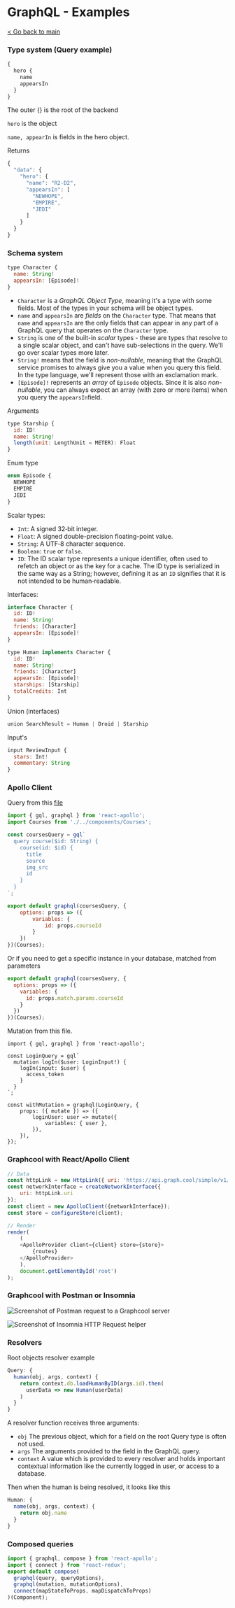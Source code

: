 # GraphQL  - Examples

[< Go back to main](/Period%203/README.md)



### Type system (Query example)

```javascript
{
  hero {
    name
    appearsIn
  }
}
```

The outer {} is the root of the backend

`hero` is the object

`name, appearIn` is fields in the hero object.

Returns

```javascript
{
  "data": {
    "hero": {
      "name": "R2-D2",
      "appearsIn": [
        "NEWHOPE",
        "EMPIRE",
        "JEDI"
      ]
    }
  }
}
```



### Schema system

```javascript
type Character {
  name: String!
  appearsIn: [Episode]!
}
```

- `Character` is a *GraphQL Object Type*, meaning it's a type with some fields. Most of the types in your schema will be object types.
- `name` and `appearsIn` are *fields* on the `Character` type. That means that `name` and `appearsIn` are the only fields that can appear in any part of a GraphQL query that operates on the `Character` type.
- `String` is one of the built-in *scalar* types - these are types that resolve to a single scalar object, and can't have sub-selections in the query. We'll go over scalar types more later.
- `String!` means that the field is *non-nullable*, meaning that the GraphQL service promises to always give you a value when you query this field. In the type language, we'll represent those with an exclamation mark.
- `[Episode]!` represents an *array* of `Episode` objects. Since it is also *non-nullable*, you can always expect an array (with zero or more items) when you query the `appearsIn`field.

Arguments

```javascript
type Starship {
  id: ID!
  name: String!
  length(unit: LengthUnit = METER): Float
}
```



Enum type

```javascript
enum Episode {
  NEWHOPE
  EMPIRE
  JEDI
}
```

Scalar types:

- `Int`: A signed 32‐bit integer.
- `Float`: A signed double-precision floating-point value.
- `String`: A UTF‐8 character sequence.
- `Boolean`: `true` or `false`.
- `ID`: The ID scalar type represents a unique identifier, often used to refetch an object or as the key for a cache. The ID type is serialized in the same way as a String; however, defining it as an `ID` signifies that it is not intended to be human‐readable.

Interfaces:

```javascript
interface Character {
  id: ID!
  name: String!
  friends: [Character]
  appearsIn: [Episode]!
}

type Human implements Character {
  id: ID!
  name: String!
  friends: [Character]
  appearsIn: [Episode]!
  starships: [Starship]
  totalCredits: Int
}
```

Union (interfaces)

```javascript
union SearchResult = Human | Droid | Starship
```

Input's

```javascript
input ReviewInput {
  stars: Int!
  commentary: String
}
```



### Apollo Client

Query from this [file](/Period%205/courses-react-app/src/data/coursesQuery.js)

```javascript
import { gql, graphql } from 'react-apollo';
import Courses from './../components/Courses';

const coursesQuery = gql`
  query course($id: String) {
    course(id: $id) {
      title
      source
      img_src
      id      
    }
  }
`;

export default graphql(coursesQuery, {
    options: props => ({
        variables: {
            id: props.courseId
        }
    })
})(Courses);
```

Or if you need to get a specific instance in your database, matched from parameters

```javascript
export default graphql(coursesQuery, {
  options: props => ({
    variables: {
      id: props.match.params.courseId
    }
  })
})(Courses);
```





Mutation from this file.

```javascrip
import { gql, graphql } from 'react-apollo';

const LoginQuery = gql`
  mutation logIn($user: LoginInput!) {
    logIn(input: $user) {
      access_token      
    }
  }
`;

const withMutation = graphql(LoginQuery, {
    props: ({ mutate }) => ({
        loginUser: user => mutate({
            variables: { user },
        }),
    }),
});

```



### Graphcool with React/Apollo Client

```javascript
// Data
const httpLink = new HttpLink({ uri: 'https://api.graph.cool/simple/v1/cjb19xbdv1h9c0122tfh0kdv3' });
const networkInterface = createNetworkInterface({
    uri: httpLink.uri
});
const client = new ApolloClient({networkInterface});
const store = configureStore(client);

// Render
render(
    (
    <ApolloProvider client={client} store={store}>
        {routes}
    </ApolloProvider>
    ),
    document.getElementById('root')
);
```



### Graphcool with Postman or Insomnia

![Screenshot of Postman request to a Graphcool server](postman-app-request-example-graphcool.png)

![Screenshot of Insomnia HTTP Request helper](insomnia-graphcool-request-example.png)



### Resolvers

Root objects resolver example

```javascript
Query: {
  human(obj, args, context) {
    return context.db.loadHumanByID(args.id).then(
      userData => new Human(userData)
    )
  }
}
```

A resolver function receives three arguments:

- `obj` The previous object, which for a field on the root Query type is often not used.
- `args` The arguments provided to the field in the GraphQL query.
- `context` A value which is provided to every resolver and holds important contextual information like the currently logged in user, or access to a database.

Then when the human is being resolved, it looks like this

```javascript
Human: {
  name(obj, args, context) {
    return obj.name
  }
}
```



### Composed queries

```javascript
import { graphql, compose } from 'react-apollo';
import { connect } from 'react-redux';
export default compose(
  graphql(query, queryOptions),
  graphql(mutation, mutationOptions),
  connect(mapStateToProps, mapDispatchToProps)
)(Component);
```

